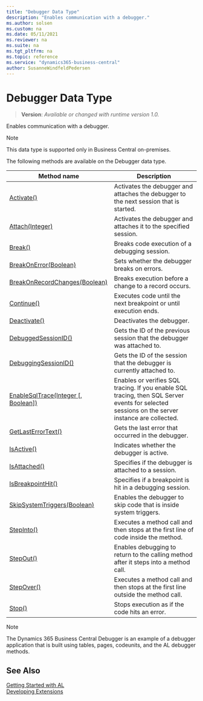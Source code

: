 ```yaml
---
title: "Debugger Data Type"
description: "Enables communication with a debugger."
ms.author: solsen
ms.custom: na
ms.date: 05/11/2021
ms.reviewer: na
ms.suite: na
ms.tgt_pltfrm: na
ms.topic: reference
ms.service: "dynamics365-business-central"
author: SusanneWindfeldPedersen
---
```

[//]: # (START>DO_NOT_EDIT)
[//]: # (IMPORTANT:Do not edit any of the content between here and the END>DO_NOT_EDIT.)
[//]: # (Any modifications should be made in the .xml files in the ModernDev repo.)
# Debugger Data Type
> **Version**: _Available or changed with runtime version 1.0._

Enables communication with a debugger.

> [!NOTE]
> This data type is supported only in Business Central on-premises.

The following methods are available on the Debugger data type.


|Method name|Description|
|-----------|-----------|
|[Activate()](debugger-activate-method.md)|Activates the debugger and attaches the debugger to the next session that is started.|
|[Attach(Integer)](debugger-attach-method.md)|Activates the debugger and attaches it to the specified session.|
|[Break()](debugger-break-method.md)|Breaks code execution of a debugging session.|
|[BreakOnError(Boolean)](debugger-breakonerror-method.md)|Sets whether the debugger breaks on errors.|
|[BreakOnRecordChanges(Boolean)](debugger-breakonrecordchanges-method.md)|Breaks execution before a change to a record occurs.|
|[Continue()](debugger-continue-method.md)|Executes code until the next breakpoint or until execution ends.|
|[Deactivate()](debugger-deactivate-method.md)|Deactivates the debugger.|
|[DebuggedSessionID()](debugger-debuggedsessionid-method.md)|Gets the ID of the previous session that the debugger was attached to.|
|[DebuggingSessionID()](debugger-debuggingsessionid-method.md)|Gets the ID of the session that the debugger is currently attached to.|
|[EnableSqlTrace(Integer [, Boolean])](debugger-enablesqltrace-method.md)|Enables or verifies SQL tracing. If you enable SQL tracing, then SQL Server events for selected sessions on the server instance are collected.|
|[GetLastErrorText()](debugger-getlasterrortext-method.md)|Gets the last error that occurred in the debugger.|
|[IsActive()](debugger-isactive-method.md)|Indicates whether the debugger is active.|
|[IsAttached()](debugger-isattached-method.md)|Specifies if the debugger is attached to a session.|
|[IsBreakpointHit()](debugger-isbreakpointhit-method.md)|Specifies if a breakpoint is hit in a debugging session.|
|[SkipSystemTriggers(Boolean)](debugger-skipsystemtriggers-method.md)|Enables the debugger to skip code that is inside system triggers.|
|[StepInto()](debugger-stepinto-method.md)|Executes a method call and then stops at the first line of code inside the method.|
|[StepOut()](debugger-stepout-method.md)|Enables debugging to return to the calling method after it steps into a method call.|
|[StepOver()](debugger-stepover-method.md)|Executes a method call and then stops at the first line outside the method call.|
|[Stop()](debugger-stop-method.md)|Stops execution as if the code hits an error.|


[//]: # (IMPORTANT: END>DO_NOT_EDIT)

> [!NOTE]  
> The Dynamics 365 Business Central Debugger is an example of a debugger application that is built using tables, pages, codeunits, and the AL debugger methods.

## See Also
[Getting Started with AL](../../devenv-get-started.md)  
[Developing Extensions](../../devenv-dev-overview.md)  